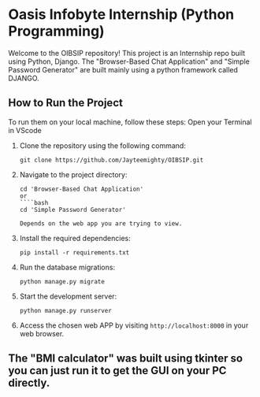 # Oasis Infobyte Internship (Python Programming)

Welcome to the OIBSIP repository! This project is an Internship repo built using Python, Django. The "Browser-Based Chat Application" and "Simple Password Generator" are built mainly using a python framework called DJANGO.


## How to Run the Project

To run them on your local machine, follow these steps:
Open your Terminal in VScode

1. Clone the repository using the following command:
   ````
   git clone https://github.com/Jayteemighty/OIBSIP.git
2. Navigate to the project directory:
   ````
   cd 'Browser-Based Chat Application'
   or
   ````bash
   cd 'Simple Password Generator'

   Depends on the web app you are trying to view.
3. Install the required dependencies:
   ````
   pip install -r requirements.txt
4. Run the database migrations:
   ````
   python manage.py migrate
5. Start the development server:
   ````
   python manage.py runserver
6. Access the chosen web APP by visiting `http://localhost:8000` in your web browser.

## The "BMI calculator" was built using tkinter so you can just run it to get the GUI on your PC directly.



